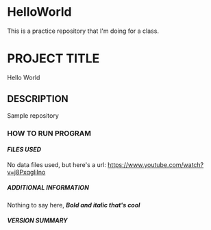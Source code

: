 # HelloWorld
This is a practice repository that I'm doing for a class.
# PROJECT TITLE
Hello World
## DESCRIPTION
Sample repository
### HOW TO RUN PROGRAM
#### ***FILES USED***
No data files used, but here's a url:
https://www.youtube.com/watch?v=j8PxqgliIno
##### *ADDITIONAL INFORMATION*
Nothing to say here, ***Bold and italic that's cool***
###### **VERSION SUMMARY**
